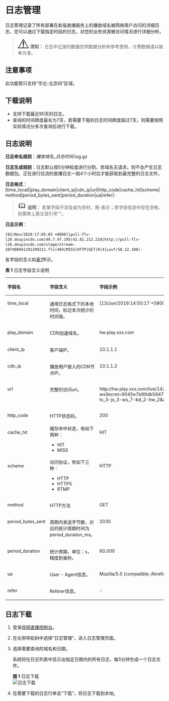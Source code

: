 # 日志管理<a name="live010018"></a>

日志管理记录了所有部署在新版直播服务上的播放域名被网络用户访问的详细日志，您可以通过下载指定时段的日志，对您的业务资源被访问情况进行详细分析。

>![](public_sys-resources/icon-notice.gif) **须知：** 
>日志中记录的数据仅供数据分析和参考使用，计费数据请以账单为准。

## 注意事项<a name="section347617144559"></a>

此功能暂只支持“华北-北京四”区域。

## 下载说明<a name="section336416316399"></a>

-   支持下载最近90天的日志。
-   查询的时间跨度最长为7天，若需要下载的日志时间跨度超过7天，则需要按照实际情况分多次查询后进行下载。

## 日志说明<a name="section4954538162713"></a>

**日志命名规则**：_播放域名_\__日志时间_.log.gz

**日志生成规则**：日志默认按5分钟粒度进行分割，若域名无请求，则不会产生日志数据包。正在进行拉流的直播日志一般4个小时后才能获取到最完整的日志文件。

**日志格式**：\[time\_local\]|play\_domain|client\_ip|cdn\_ip|url|http\_code|cache\_hit|scheme|method|period\_bytes\_sent|period\_duration|ua|refer|-

>![](public_sys-resources/icon-note.gif) **说明：** 
>若某字段不涉及或为空时，用-表示；若字段信息中存在空格，则需带上英文双引号""。

**日志示例**：

```
[02/Nov/2020:17:05:03 +0800]|pull-flv-l26.douyincdn.com|49.7.47.195|42.81.212.218|http://pull-flv-l26.douyincdn.com/stage/stream-107400941191299211.flv|404|MISS|HTTP|GET|0|4|Lavf/58.12.100|-
```

各字段的含义如[表1](#table1104055194515)所示。

**表 1**  日志字段含义说明

<a name="table1104055194515"></a>
<table><thead align="left"><tr id="row192180550454"><th class="cellrowborder" valign="top" width="17.001700170017003%" id="mcps1.2.4.1.1"><p id="p3218655144514"><a name="p3218655144514"></a><a name="p3218655144514"></a>字段名</p>
</th>
<th class="cellrowborder" valign="top" width="33.12331233123312%" id="mcps1.2.4.1.2"><p id="p192191155184518"><a name="p192191155184518"></a><a name="p192191155184518"></a>字段含义</p>
</th>
<th class="cellrowborder" valign="top" width="49.874987498749874%" id="mcps1.2.4.1.3"><p id="p6219755114516"><a name="p6219755114516"></a><a name="p6219755114516"></a>字段示例</p>
</th>
</tr>
</thead>
<tbody><tr id="row12219195514452"><td class="cellrowborder" valign="top" width="17.001700170017003%" headers="mcps1.2.4.1.1 "><p id="p132192558453"><a name="p132192558453"></a><a name="p132192558453"></a>time_local</p>
</td>
<td class="cellrowborder" valign="top" width="33.12331233123312%" headers="mcps1.2.4.1.2 "><p id="p721975574514"><a name="p721975574514"></a><a name="p721975574514"></a>通用日志格式下的本地时间，标记本次统计的时间值。</p>
</td>
<td class="cellrowborder" valign="top" width="49.874987498749874%" headers="mcps1.2.4.1.3 "><p id="p321975517450"><a name="p321975517450"></a><a name="p321975517450"></a>[13/Jun/2016:14:50:17 +0800]</p>
</td>
</tr>
<tr id="row8219165513457"><td class="cellrowborder" valign="top" width="17.001700170017003%" headers="mcps1.2.4.1.1 "><p id="p221920554453"><a name="p221920554453"></a><a name="p221920554453"></a>play_domain</p>
</td>
<td class="cellrowborder" valign="top" width="33.12331233123312%" headers="mcps1.2.4.1.2 "><p id="p4219115515455"><a name="p4219115515455"></a><a name="p4219115515455"></a>CDN加速域名。</p>
</td>
<td class="cellrowborder" valign="top" width="49.874987498749874%" headers="mcps1.2.4.1.3 "><p id="p14219165534516"><a name="p14219165534516"></a><a name="p14219165534516"></a>hw.play.xxx.com</p>
</td>
</tr>
<tr id="row5219355154519"><td class="cellrowborder" valign="top" width="17.001700170017003%" headers="mcps1.2.4.1.1 "><p id="p16219155513459"><a name="p16219155513459"></a><a name="p16219155513459"></a>client_ip</p>
</td>
<td class="cellrowborder" valign="top" width="33.12331233123312%" headers="mcps1.2.4.1.2 "><p id="p3219255144520"><a name="p3219255144520"></a><a name="p3219255144520"></a>客户端IP。</p>
</td>
<td class="cellrowborder" valign="top" width="49.874987498749874%" headers="mcps1.2.4.1.3 "><p id="p18219955134511"><a name="p18219955134511"></a><a name="p18219955134511"></a>10.1.1.1</p>
</td>
</tr>
<tr id="row22191655174517"><td class="cellrowborder" valign="top" width="17.001700170017003%" headers="mcps1.2.4.1.1 "><p id="p22198552453"><a name="p22198552453"></a><a name="p22198552453"></a>cdn_ip</p>
</td>
<td class="cellrowborder" valign="top" width="33.12331233123312%" headers="mcps1.2.4.1.2 "><p id="p14219655124515"><a name="p14219655124515"></a><a name="p14219655124515"></a>播放用户接入的CDN节点IP。</p>
</td>
<td class="cellrowborder" valign="top" width="49.874987498749874%" headers="mcps1.2.4.1.3 "><p id="p521925518455"><a name="p521925518455"></a><a name="p521925518455"></a>10.1.1.2</p>
</td>
</tr>
<tr id="row7219165511452"><td class="cellrowborder" valign="top" width="17.001700170017003%" headers="mcps1.2.4.1.1 "><p id="p321914556459"><a name="p321914556459"></a><a name="p321914556459"></a>url</p>
</td>
<td class="cellrowborder" valign="top" width="33.12331233123312%" headers="mcps1.2.4.1.2 "><p id="p521975544510"><a name="p521975544510"></a><a name="p521975544510"></a>完整的访问url。</p>
</td>
<td class="cellrowborder" valign="top" width="49.874987498749874%" headers="mcps1.2.4.1.3 "><p id="p2219195524515"><a name="p2219195524515"></a><a name="p2219195524515"></a>http://hw.play.xxx.com/live/1423787836-1423787836-6115122192062611456-2847699128-10057-A-0-1.m3u8?wsSecret=9045e7b99db58475627d33e99eb64fc1&amp;amp;wsTime=5f03baeb&amp;amp;fm=RFdxOEJjSjNoNkRKdDZUWV8kMF8kMV8kMl8kMw%3D%3D&amp;amp;ctyp=huya_tars&amp;amp;fs=bgct&amp;amp;&amp;amp;sphdcdn=al_7-tx_3-js_3-ws_7-bd_2-hw_2&amp;amp;sphdDC=xxx&amp;amp;sphd=264_*</p>
</td>
</tr>
<tr id="row19219135554514"><td class="cellrowborder" valign="top" width="17.001700170017003%" headers="mcps1.2.4.1.1 "><p id="p16219145574510"><a name="p16219145574510"></a><a name="p16219145574510"></a>http_code</p>
</td>
<td class="cellrowborder" valign="top" width="33.12331233123312%" headers="mcps1.2.4.1.2 "><p id="p1421995520456"><a name="p1421995520456"></a><a name="p1421995520456"></a>HTTP状态码。</p>
</td>
<td class="cellrowborder" valign="top" width="49.874987498749874%" headers="mcps1.2.4.1.3 "><p id="p1721917553459"><a name="p1721917553459"></a><a name="p1721917553459"></a>200</p>
</td>
</tr>
<tr id="row1221955517457"><td class="cellrowborder" valign="top" width="17.001700170017003%" headers="mcps1.2.4.1.1 "><p id="p16219135520452"><a name="p16219135520452"></a><a name="p16219135520452"></a>cache_hit</p>
</td>
<td class="cellrowborder" valign="top" width="33.12331233123312%" headers="mcps1.2.4.1.2 "><div class="p" id="p11219155510452"><a name="p11219155510452"></a><a name="p11219155510452"></a>缓存命中状态，有如下两种：<a name="ul42194551454"></a><a name="ul42194551454"></a><ul id="ul42194551454"><li>HIT</li><li>MISS</li></ul>
</div>
</td>
<td class="cellrowborder" valign="top" width="49.874987498749874%" headers="mcps1.2.4.1.3 "><p id="p1922010553458"><a name="p1922010553458"></a><a name="p1922010553458"></a>HIT</p>
</td>
</tr>
<tr id="row32207552452"><td class="cellrowborder" valign="top" width="17.001700170017003%" headers="mcps1.2.4.1.1 "><p id="p17220105544515"><a name="p17220105544515"></a><a name="p17220105544515"></a>scheme</p>
</td>
<td class="cellrowborder" valign="top" width="33.12331233123312%" headers="mcps1.2.4.1.2 "><div class="p" id="p11220135513457"><a name="p11220135513457"></a><a name="p11220135513457"></a>访问协议，有如下三种：<a name="ul152201755104520"></a><a name="ul152201755104520"></a><ul id="ul152201755104520"><li>HTTP</li><li>HTTPS</li><li>RTMP</li></ul>
</div>
</td>
<td class="cellrowborder" valign="top" width="49.874987498749874%" headers="mcps1.2.4.1.3 "><p id="p1022025516454"><a name="p1022025516454"></a><a name="p1022025516454"></a>HTTP</p>
</td>
</tr>
<tr id="row1522025516452"><td class="cellrowborder" valign="top" width="17.001700170017003%" headers="mcps1.2.4.1.1 "><p id="p13220165514516"><a name="p13220165514516"></a><a name="p13220165514516"></a>method</p>
</td>
<td class="cellrowborder" valign="top" width="33.12331233123312%" headers="mcps1.2.4.1.2 "><p id="p14220205513455"><a name="p14220205513455"></a><a name="p14220205513455"></a>HTTP方法</p>
</td>
<td class="cellrowborder" valign="top" width="49.874987498749874%" headers="mcps1.2.4.1.3 "><p id="p822055514513"><a name="p822055514513"></a><a name="p822055514513"></a>GET</p>
</td>
</tr>
<tr id="row3220195515457"><td class="cellrowborder" valign="top" width="17.001700170017003%" headers="mcps1.2.4.1.1 "><p id="p622010555459"><a name="p622010555459"></a><a name="p622010555459"></a>period_bytes_sent</p>
</td>
<td class="cellrowborder" valign="top" width="33.12331233123312%" headers="mcps1.2.4.1.2 "><p id="p8220155517451"><a name="p8220155517451"></a><a name="p8220155517451"></a>周期内发送字节数，对应的统计周期时间为period_duration_ms。</p>
</td>
<td class="cellrowborder" valign="top" width="49.874987498749874%" headers="mcps1.2.4.1.3 "><p id="p1122085510458"><a name="p1122085510458"></a><a name="p1122085510458"></a>2030</p>
</td>
</tr>
<tr id="row222025520453"><td class="cellrowborder" valign="top" width="17.001700170017003%" headers="mcps1.2.4.1.1 "><p id="p1122085594519"><a name="p1122085594519"></a><a name="p1122085594519"></a>period_duration</p>
</td>
<td class="cellrowborder" valign="top" width="33.12331233123312%" headers="mcps1.2.4.1.2 "><p id="p1522035524510"><a name="p1522035524510"></a><a name="p1522035524510"></a>统计周期，单位：s，精度到毫秒。</p>
</td>
<td class="cellrowborder" valign="top" width="49.874987498749874%" headers="mcps1.2.4.1.3 "><p id="p1220255154516"><a name="p1220255154516"></a><a name="p1220255154516"></a>60.000</p>
</td>
</tr>
<tr id="row322015594511"><td class="cellrowborder" valign="top" width="17.001700170017003%" headers="mcps1.2.4.1.1 "><p id="p1922012554456"><a name="p1922012554456"></a><a name="p1922012554456"></a>ua</p>
</td>
<td class="cellrowborder" valign="top" width="33.12331233123312%" headers="mcps1.2.4.1.2 "><p id="p522013559453"><a name="p522013559453"></a><a name="p522013559453"></a>User - Agent信息。</p>
</td>
<td class="cellrowborder" valign="top" width="49.874987498749874%" headers="mcps1.2.4.1.3 "><p id="p11220115514512"><a name="p11220115514512"></a><a name="p11220115514512"></a>Mozilla/5.0 (compatible; AhrefsBot/5.0; +http://ahrefs.com/robot/)</p>
</td>
</tr>
<tr id="row192201955174519"><td class="cellrowborder" valign="top" width="17.001700170017003%" headers="mcps1.2.4.1.1 "><p id="p222095516451"><a name="p222095516451"></a><a name="p222095516451"></a>refer</p>
</td>
<td class="cellrowborder" valign="top" width="33.12331233123312%" headers="mcps1.2.4.1.2 "><p id="p822020557455"><a name="p822020557455"></a><a name="p822020557455"></a>Referer信息。</p>
</td>
<td class="cellrowborder" valign="top" width="49.874987498749874%" headers="mcps1.2.4.1.3 "><p id="p13220165511451"><a name="p13220165511451"></a><a name="p13220165511451"></a>-</p>
</td>
</tr>
</tbody>
</table>

## 日志下载<a name="section1335503472716"></a>

1.  登录[视频直播控制台](https://console.huaweicloud.com/live)。
2.  在左侧导航树中选择“日志管理“，进入日志管理页面。
3.  选择需要查询的域名和日期。

    系统将在日志列表中显示出指定日期内的所有日志，每5分钟生成一个日志文件。

    **图 1**  日志下载<a name="fig154644120716"></a>  
    ![](figures/日志下载.png "日志下载")

4.  在需要下载的日志行单击“下载”，将日志下载到本地。


